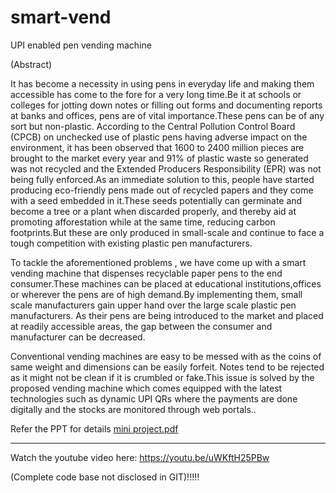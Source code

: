 # smart-vend
UPI enabled pen vending machine  

(Abstract)  

It has become a necessity in using pens in everyday life and making them accessible has come to the fore for a very long time.Be it at schools or colleges for jotting down notes or filling out forms and documenting reports at banks and offices, pens are of vital importance.These pens can be of any sort but non-plastic. According to the Central Pollution Control Board (CPCB) on unchecked use of plastic pens having adverse impact on the environment, it has been observed that 1600 to 2400 million pieces are brought to the market every year and 91% of plastic waste so generated was not recycled and the Extended Producers Responsibility (EPR) was not being fully enforced.As an immediate solution to this, people have started producing eco-friendly pens made out of recycled papers and they come with a seed embedded in it.These seeds potentially can germinate and become a tree or a plant when discarded properly, and thereby aid at promoting afforestation while at the same time, reducing carbon footprints.But these are only produced  in small-scale and continue to face a tough competition with existing plastic pen manufacturers. 

To tackle the aforementioned problems , we have come up with a smart vending machine that dispenses recyclable paper pens to the end consumer.These machines can be placed at educational institutions,offices or wherever the pens are of high demand.By implementing them, small scale manufacturers gain upper hand over the large scale plastic pen manufacturers.  As their pens are being introduced to the market and placed at readily accessible areas, the gap between the consumer and manufacturer can be  decreased.

Conventional vending machines are easy to be messed with as the coins of same weight and dimensions can be easily forfeit. Notes tend to be rejected as it might not be clean if it is crumbled or fake.This issue is solved by the proposed vending machine which comes equipped with the latest technologies such as dynamic UPI QRs  where the payments are done digitally and the stocks are monitored through web portals..

Refer the PPT for details
[mini project.pdf](https://github.com/Shafi852/smart-vend/files/9254866/mini.project.pdf)
____________________________________________________________________________________________________________________

Watch the youtube video here: https://youtu.be/uWKftH25PBw

(Complete code base not disclosed in GIT)!!!!!


